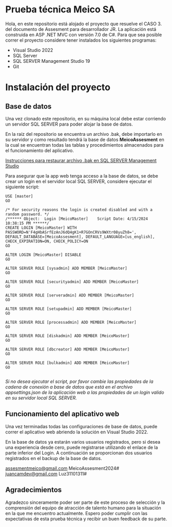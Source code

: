 # Prueba técnica Meico SA
Hola, en este repositorio está alojado el proyecto que resuelve el CASO 3. del documento de Assesment para desarrollador JR. La aplicación está construida en ASP .NET MVC con versión 7.0 de C#. Para que sea posible correr el proyecto considere tener instalados los siguientes programas:

- Visual Studio 2022
- SQL Server
- SQL SERVER Management Studio 19
- Git


# Instalación del proyecto

## Base de datos

Una vez clonado este repositorio, en su máquina local debe estar corriendo un servidor SQL SERVER para poder alojar la base de datos.

En la raíz del repositorio se encuentra un archivo .bak, debe importarlo en su servidor y como resultado tendrá la base de datos **MeicoAssesment** en la cual se encuentran todas las tablas y procedimientos almacenados para el funcionamiento del aplicativo.

[Instrucciones para restaurar archivo .bak en SQL SERVER Management Studio](https://www.ibm.com/docs/es/license-metric-tool?topic=database-restoring-ms-sql-server)

Para asegurar que la app web tenga acceso a la base de datos, se debe crear un login en el servidor local SQL SERVER, considere ejecutar el siguiente script:

```  
USE [master]
GO

/* For security reasons the login is created disabled and with a random password. */
/****** Object:  Login [MeicoMaster]    Script Date: 4/15/2024 10:38:15 PM ******/
CREATE LOGIN [MeicoMaster] WITH PASSWORD=N'F4gHbASrfEzAnJ6dQ4gK1+R7GOnCRVs9WXtr08yuZh8=', DEFAULT_DATABASE=[MeicoAssesment], DEFAULT_LANGUAGE=[us_english], CHECK_EXPIRATION=ON, CHECK_POLICY=ON
GO

ALTER LOGIN [MeicoMaster] DISABLE
GO

ALTER SERVER ROLE [sysadmin] ADD MEMBER [MeicoMaster]
GO

ALTER SERVER ROLE [securityadmin] ADD MEMBER [MeicoMaster]
GO

ALTER SERVER ROLE [serveradmin] ADD MEMBER [MeicoMaster]
GO

ALTER SERVER ROLE [setupadmin] ADD MEMBER [MeicoMaster]
GO

ALTER SERVER ROLE [processadmin] ADD MEMBER [MeicoMaster]
GO

ALTER SERVER ROLE [diskadmin] ADD MEMBER [MeicoMaster]
GO

ALTER SERVER ROLE [dbcreator] ADD MEMBER [MeicoMaster]
GO

ALTER SERVER ROLE [bulkadmin] ADD MEMBER [MeicoMaster]
GO
  
```

*Si no desea ejecutar el script, por favor cambie las propiedades de la cadena de conexión a base de datos que está en el archivo appsettings.json de la aplicación web a las propiedades de un login valido en su servidor local SQL SERVER.*

## Funcionamiento del aplicativo web

Una vez terminadas todas las configuraciones de base de datos, puede correr el aplicativo web abriendo la solución en Visual Studio 2022.

En la base de datos ya estarán varios usuarios registrados, pero si desea una experiencia desde cero, puede registrarse utilizando el enlace de la parte inferior del Login. A continuación se proporcionan dos usuarios registrados en el backup de la base de datos.

assesmentmeico@gmail.com     MeicoAssesment2024#
juancamdev@gmail.com         Luz31101311#


## Agradecimientos
Agradezco sinceramente poder ser parte de este proceso de selección y la comprensión del equipo de atracción de talento humano para la situación en la que me encuentro actualmente. 
Espero poder cumplir con las expectativas de esta prueba técnica y recibir un buen feedback de su parte.
